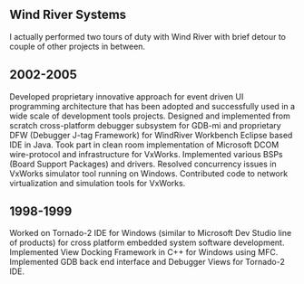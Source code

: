 Wind River Systems
---

I actually performed two tours of duty with Wind River with brief detour to couple of other projects in between.

2002-2005
---
Developed proprietary innovative approach for event driven UI programming architecture that has been adopted and successfully used in a wide scale of development tools projects.
Designed and implemented from scratch cross-platform debugger subsystem for GDB-mi and proprietary DFW (Debugger J-tag Framework) for WindRiver Workbench Eclipse based IDE in Java.
Took part in clean room implementation of Microsoft DCOM wire-protocol and infrastructure for VxWorks.
Implemented various BSPs (Board Support Packages) and drivers.
Resolved concurrency issues in VxWorks simulator tool running on Windows.
Contributed code to network virtualization and simulation tools for VxWorks.

1998-1999
---
Worked on Tornado-2 IDE for Windows (similar to Microsoft Dev Studio line of products) for cross platform embedded system software development.
Implemented View Docking Framework in C++ for Windows using MFC.
Implemented GDB back end interface and Debugger Views for Tornado-2 IDE.
